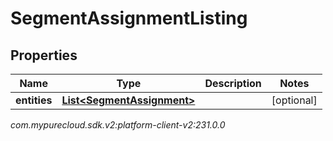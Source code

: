 # SegmentAssignmentListing


## Properties

| Name | Type | Description | Notes |
| ------------ | ------------- | ------------- | ------------- |
| **entities** | [**List&lt;SegmentAssignment&gt;**](SegmentAssignment) |  |  [optional] |




_com.mypurecloud.sdk.v2:platform-client-v2:231.0.0_
